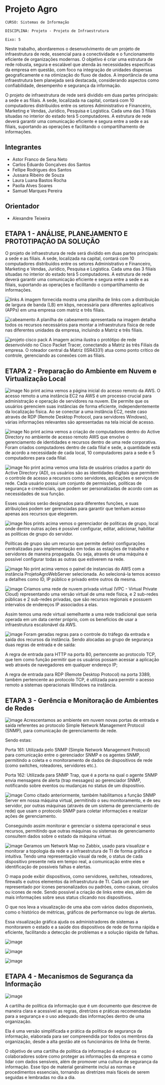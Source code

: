 # Projeto Agro

`CURSO: Sistemas de Informação`

`DISCIPLINA: Projeto - Projeto de Infraestrutura`

`Eixo: 5`

Neste trabalho, abordaremos o desenvolvimento de um projeto de infraestrutura de rede, essencial para a conectividade e o funcionamento eficiente de organizações modernas. O objetivo é criar uma estrutura de rede robusta, segura e escalável que atenda às necessidades específicas da empresa em questão, com foco na integração de unidades dispersas geograficamente e na otimização do fluxo de dados. A importância de uma infraestrutura bem planejada será destacada, considerando aspectos como confiabilidade, desempenho e segurança da informação. 

O projeto de infraestrutura de rede será dividido em duas partes principais: a sede e as filiais. A sede, localizada na capital, contará com 10 computadores distribuídos entre os setores Administrativo e Financeiro, Marketing e Vendas, Jurídico, Pesquisa e Logística. Cada uma das 3 filiais situadas no interior do estado terá 5 computadores. A estrutura de rede deverá garantir uma comunicação eficiente e segura entre a sede e as filiais, suportando as operações e facilitando o compartilhamento de informações.

## Integrantes

* Astor Franco de Sena Neto
* Carlos Eduardo Gonçalves dos Santos
* Fellipe Rodrigues dos Santos
* Jussara Ribeiro de Souza
* Laura Luana Bastos Rocha
* Paolla Alves Soares
* Samuel Marques Pereira

## Orientador

* Alexandre Teixeira

## ETAPA 1 - ANÁLISE, PLANEJAMENTO E PROTOTIPAÇÃO DA SOLUÇÃO

O projeto de infraestrutura de rede será dividido em duas partes principais: a sede e as filiais. A sede, localizada na capital, contará com 10 computadores distribuídos entre os setores Administrativo e Financeiro, Marketing e Vendas, Jurídico, Pesquisa e Logística. Cada uma das 3 filiais situadas no interior do estado terá 5 computadores. A estrutura de rede deverá garantir uma comunicação eficiente e segura entre a sede e as filiais, suportando as operações e facilitando o compartilhamento de informações. 

![links](https://github.com/user-attachments/assets/8be11c30-16bf-4ebf-8be8-3c9463df054c)
A imagem fornecida mostra uma planilha de links com a distribuição de largura de banda (LB) em kbps, necessária para diferentes aplicativos (APPs) em uma empresa com matriz e três filiais.

![cabeamento](https://github.com/user-attachments/assets/d2f0a0c0-6215-4b6a-a825-668e9c63b09a)
A planilha de cabeamento apresentada na imagem detalha todos os recursos necessários para montar a infraestrutura física de rede nas diferentes unidades da empresa, incluindo a Matriz e três filiais.

![projeto cisco pack](https://github.com/user-attachments/assets/744eb626-d8e4-4fc7-9006-2b4c32cab262)
A imagem acima ilustra o protótipo de rede desenvolvido no Cisco Packet Tracer, conectando a Matriz às três Filiais da empresa. O roteador central da Matriz (ISR4331) atua como ponto crítico de controle, gerenciando as conexões com as filiais. 

## ETAPA 2 - Preparação do Ambiente em Nuvem e Virtualização Local

![image](https://github.com/user-attachments/assets/d4284f1e-e8ff-490b-ae07-24f4ed3c5557)
No print acima vemos a página inicial do acesso remoto da AWS. 
O acesso remoto a uma instância EC2 na AWS é um processo crucial para administração e operação de servidores na nuvem. Ele permite que os usuários gerenciem suas instâncias de forma eficiente, independentemente da localização física. Ao se conectar a uma instância EC2, neste caso através de RDP (Remote Desktop Protocol, para servidores Windows), várias informações relevantes são apresentadas na tela inicial de acesso. 

![image](https://github.com/user-attachments/assets/2b253266-8fcb-44ac-a76b-363b3713b948)
No print acima vemos a criação de computadores dentro do Active Directory no ambiente de acesso remoto AWS que envolve o gerenciamento de identidades e recursos dentro de uma rede corporativa. Foram criados computadores dentro de cada filial e sede, a quantidade está de acordo a necessidade de cada local, 10 computadores para a sede e 5 computadores para cada filial. 

![image](https://github.com/user-attachments/assets/0dddced8-8861-410e-acce-bc5757c1112a)
No print acima vemos uma lista de usuários criados a partir do Active Directory (AD), os usuários são as identidades digitais que permitem o controle de acesso a recursos como servidores, aplicações e serviços de rede. Cada usuário possui um conjunto de permissões, políticas de segurança e credenciais, que podem ser personalizadas de acordo com as necessidades de sua função. 

Esses usuários serão designados para diferentes funções, e suas atribuições podem ser gerenciadas para garantir que tenham acesso apenas aos recursos que elegerem. 

![image](https://github.com/user-attachments/assets/56a470fc-f290-41a8-9088-97a1b38ca4e2)
Nos prints acima vemos o gerenciador de políticas de grupo, local onde dentre outras ações é possível configurar, editar, adicionar, habilitar as políticas de grupo do servidor. 

Políticas de grupo são um recurso que permite definir configurações centralizadas para implementação em todas as estações de trabalho e servidores de maneira propagada. Ou seja, através de uma máquina é possível configurar todas as outras que estiverem na rede. 

![image](https://github.com/user-attachments/assets/bbc93cd0-c081-461b-b53d-9c1afe73fa7a)
No print acima vemos o painel de instancias do AWS com a instância ProjetoAgroWebServer selecionada. Ao selecioná-la temos acesso a detalhes como ID, IP público e privado entre outros da mesma. 

![image](https://github.com/user-attachments/assets/cb007402-a6ad-4c3f-852e-031f65a28f14)
Criamos uma rede de nuvem privada virtual (VPC - Virtual Private Cloud) representando uma versão virtual de uma rede física, e 2 sub-redes públicas e 2 sub-redes privadas, que são recursos regionais e possuem intervalos de endereços IP associados a elas. 

Assim temos uma rede virtual semelhante a uma rede tradicional que seria operada em um data center próprio, com os benefícios de usar a infraestrutura escalonável da AWS. 

![image](https://github.com/user-attachments/assets/460f2738-0a31-4857-b43e-50c0441c0435)
Foram geradas regras para o controle do tráfego da entrada e saída dos recursos da instância. Sendo alocadas ao grupo de segurança duas regras de entrada e de saída: 

A regra de entrada para HTTP na porta 80, pertencente ao protocolo TCP, que tem como função permitir que os usuários possam acessar a aplicação web através de navegadores em qualquer endereço IP; 

A regra de entrada para RDP (Remote Desktop Protocol) na porta 3389, também pertencente ao protocolo TCP, é utilizada para permitir o acesso remoto a sistemas operacionais Windows na instância. 

## ETAPA 3 - Gerência e Monitoração de Ambientes de Redes

![image](https://github.com/user-attachments/assets/b35350d8-e771-40ec-b23d-4726b2cb1090)
Acrescentamos ao ambiente em nuvem novas portas de entrada e saída referentes ao protocolo Simple Network Management Protocol (SNMP), para comunicação de gerenciamento de rede. 

Sendo estas: 

Porta 161: Utilizada pelo SNMP (Simple Network Management Protocol) para comunicação entre o gerenciador SNMP e os agentes SNMP, permitindo a coleta e o monitoramento de dados de dispositivos de rede (como switches, roteadores, servidores etc.). 

Porta 162: Utilizada para SNMP Trap, que é a porta na qual o agente SNMP envia mensagens de alerta (trap messages) ao gerenciador SNMP, notificando sobre eventos ou mudanças no status de um dispositivo. 

![image](https://github.com/user-attachments/assets/4a34ec23-5126-43c1-9c62-c186ca13cd9b)
Como citado anteriormente, também habilitamos a função SNMP Server em nossa máquina virtual, permitindo o seu monitoramento, e de seu servidor, por outras máquinas (através de um sistema de gerenciamento de rede) que usam o protocolo SNMP para coletar informações e realizar ações de gerenciamento.  

Conseguindo assim monitorar e gerenciar o sistema operacional e seus recursos, permitindo que outras máquinas ou sistemas de gerenciamento consultem dados sobre o estado da máquina virtual. 


![image](https://github.com/user-attachments/assets/9b487d58-f0e7-42dc-80ff-79347d0dab6f)
Geramos um Network Map no Zabbix, usado para visualizar e monitorar a topologia da rede e a infraestrutura de TI de forma gráfica e intuitiva. Tendo uma representação visual da rede, o status de cada dispositivo presente nela em tempo real, a comunicação entre eles e identificação de possíveis falhas e alertas.  

O mapa pode exibir dispositivos, como servidores, switches, roteadores, firewalls e outros elementos da infraestrutura de TI. Cada um pode ser representado por ícones personalizados ou padrões, como caixas, círculos ou ícones de rede. Sendo possível a criação de links entre eles, além de mais informações sobre seus status clicando nos dispositivos. 

O que nos leva a visualização de uma aba com vários dados disponíveis, como o histórico de métricas, gráficos de performance ou logs de alertas. 

Essa visualização gráfica ajuda os administradores de sistemas a monitorarem o estado e a saúde dos dispositivos de rede de forma rápida e eficiente, facilitando a detecção de problemas e a solução rápida de falhas. 


![image](https://github.com/user-attachments/assets/fc5ca8af-5383-4777-adc5-3f05ab40bfe7)

![image](https://github.com/user-attachments/assets/b19a0d7a-d013-4a62-9a67-a29b34258a75)


![image](https://github.com/user-attachments/assets/30d2e53f-6063-4ff6-bdab-a698654d8aea)


## ETAPA 4 - Mecanismos de Segurança da Informação

![image](https://github.com/user-attachments/assets/1bb6f6af-d714-4c0e-99c6-00c23f78591b)

A cartilha de política da informação que é um documento que descreve de maneira clara e acessível as regras, diretrizes e práticas recomendadas para a segurança e o uso adequado das informações dentro de uma organização. 

Ela é uma versão simplificada e prática da política de segurança da informação, elaborada para ser compreendida por todos os membros da organização, desde a alta gestão até os funcionários de linha de frente. 

O objetivo de uma cartilha de política da informação é educar os colaboradores sobre como proteger as informações da empresa e como lidar com dados sensíveis, além de promover uma cultura de segurança da informação. Esse tipo de material geralmente inclui as normas e procedimentos essenciais, tornando as diretrizes mais fáceis de serem seguidas e lembradas no dia a dia. 









